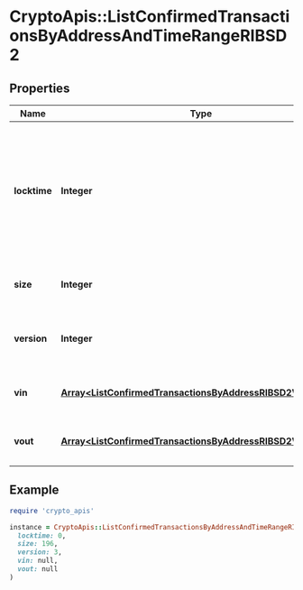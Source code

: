 # CryptoApis::ListConfirmedTransactionsByAddressAndTimeRangeRIBSD2

## Properties

| Name | Type | Description | Notes |
| ---- | ---- | ----------- | ----- |
| **locktime** | **Integer** | Represents the locktime on the transaction on the specific blockchain, i.e. the blockheight at which the transaction is valid. |  |
| **size** | **Integer** | Represents the total size of this transaction. |  |
| **version** | **Integer** | Represents the transaction&#39;s version number. |  |
| **vin** | [**Array&lt;ListConfirmedTransactionsByAddressRIBSD2VinInner&gt;**](ListConfirmedTransactionsByAddressRIBSD2VinInner.md) | Represents the transaction inputs. |  |
| **vout** | [**Array&lt;ListConfirmedTransactionsByAddressRIBSD2VoutInner&gt;**](ListConfirmedTransactionsByAddressRIBSD2VoutInner.md) | Represents the transaction outputs. |  |

## Example

```ruby
require 'crypto_apis'

instance = CryptoApis::ListConfirmedTransactionsByAddressAndTimeRangeRIBSD2.new(
  locktime: 0,
  size: 196,
  version: 3,
  vin: null,
  vout: null
)
```

